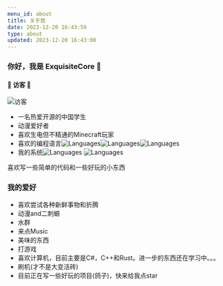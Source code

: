 ```yaml
---
menu_id: about
title: 关于我
date: 2023-12-20 16:43:59
type: about
updated: 2023-12-20 16:43:00
---
```

### 你好，我是 ExquisiteCore 👋

#### 🎄 访客 🎄

![访客](https://moe-counter.glitch.me/get/@exquisitecore?theme=meborru)

- 一名热爱开源的中国学生
- 动漫爱好者
- 喜欢生电但不精通的Minecraft玩家
- 喜欢的编程语言![Languages](https://img.shields.io/badge/-Csharp-purple?style=flat-square&logo=Csharp&logoColor=fff)![Languages](https://img.shields.io/badge/-C++-blue?style=flat-square&logo=c%2B%2B&logoColor=fff)![Languages](https://img.shields.io/badge/-Rust-tan?style=flat-square&logo=Rust&logoColor=fff)
- 我的系统![Languages](https://img.shields.io/badge/-windows-blue?style=flat-square&logo=windows&logoColor=fff)
![Languages](https://img.shields.io/badge/-ubuntu-orange?style=flat-square&logo=ubuntu&logoColor=fff)

喜欢写一些简单的代码和一些好玩的小东西

### 我的爱好

- 喜欢尝试各种新鲜事物和折腾
- 动漫and二刺螈
- 水群
- 来点Music
- 美味的东西
- 打游戏
- 喜欢计算机，目前主要是C#，C++和Rust。进一步的东西还在学习中。。。
- 刷机(才不是大变活砖)
- 目前正在写一些好玩的项目(鸽子)，快来给我点star
